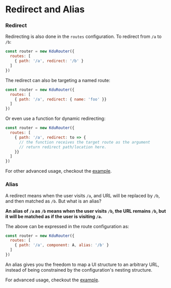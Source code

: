 # Redirect and Alias

### Redirect

Redirecting is also done in the `routes` configuration. To redirect from `/a` to `/b`:

``` js
const router = new KduRouter({
  routes: [
    { path: '/a', redirect: '/b' }
  ]
})
```

The redirect can also be targeting a named route:

``` js
const router = new KduRouter({
  routes: [
    { path: '/a', redirect: { name: 'foo' }}
  ]
})
```

Or even use a function for dynamic redirecting:

``` js
const router = new KduRouter({
  routes: [
    { path: '/a', redirect: to => {
      // the function receives the target route as the argument
      // return redirect path/location here.
    }}
  ]
})
```

For other advanced usage, checkout the [example](https://github.com/khanhduy1407/kdu-router/blob/dev/examples/redirect/app.js).

### Alias

A redirect means when the user visits `/a`, and URL will be replaced by `/b`, and then matched as `/b`. But what is an alias?

**An alias of `/a` as `/b` means when the user visits `/b`, the URL remains `/b`, but it will be matched as if the user is visiting `/a`.**

The above can be expressed in the route configuration as:

``` js
const router = new KduRouter({
  routes: [
    { path: '/a', component: A, alias: '/b' }
  ]
})
```

An alias gives you the freedom to map a UI structure to an arbitrary URL, instead of being constrained by the configuration's nesting structure.

For advanced usage, checkout the [example](https://github.com/khanhduy1407/kdu-router/blob/dev/examples/route-alias/app.js).
